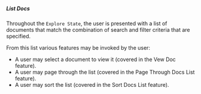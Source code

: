 ##### List Docs

Throughout the `Explore State`, the user is presented with a list of documents that match the combination of search and filter criteria that are specified.

From this list various features may be invoked by the user:

* A user may select a document to view it (covered in the Vew Doc feature).
* A user may page through the list (covered in the Page Through Docs List feature).
* A user may sort the list (covered in the Sort Docs List feature).
